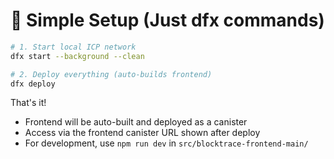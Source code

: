 # 🚀 Simple Setup (Just dfx commands)

```bash
# 1. Start local ICP network
dfx start --background --clean

# 2. Deploy everything (auto-builds frontend)
dfx deploy
```

That's it! 

- Frontend will be auto-built and deployed as a canister
- Access via the frontend canister URL shown after deploy
- For development, use `npm run dev` in `src/blocktrace-frontend-main/`